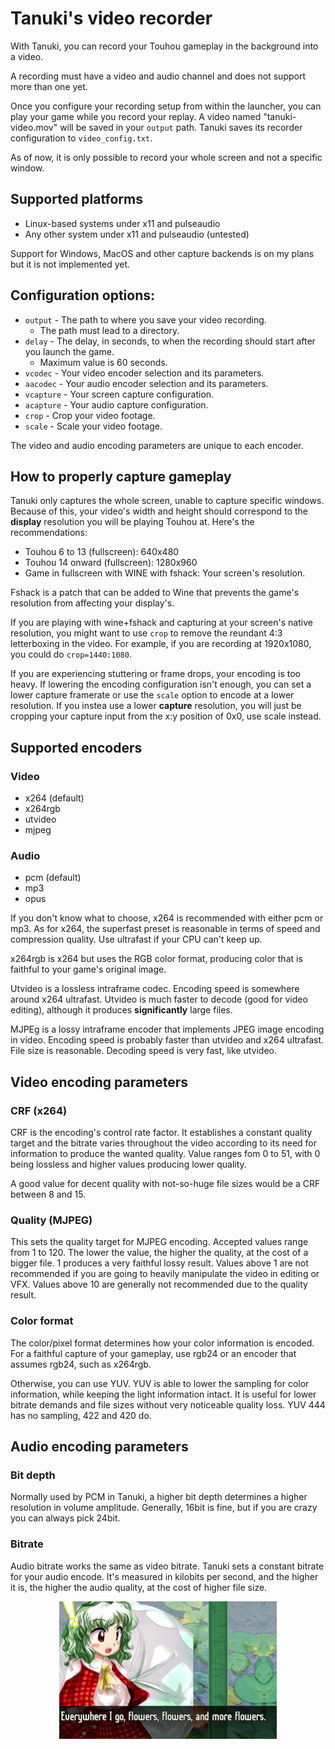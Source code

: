 # Tanuki's video recorder

With Tanuki, you can record your Touhou gameplay in the background into a video.

A recording must have a video and audio channel and does not support more than one yet.

Once you configure your recording setup from within the launcher, you can play your game while you record your replay. A video named "tanuki-video.mov" will be saved in your ```output``` path. Tanuki saves its recorder configuration to ```video_config.txt```.

As of now, it is only possible to record your whole screen and not a specific window.

## Supported platforms
* Linux-based systems under x11 and pulseaudio
* Any other system under x11 and pulseaudio (untested)

Support for Windows, MacOS and other capture backends is on my plans but it is not implemented yet.

## Configuration options:

* ```output``` - The path to where you save your video recording.
  * The path must lead to a directory.
* ```delay``` - The delay, in seconds, to when the recording should start after you launch the game.
  * Maximum value is 60 seconds.
* ```vcodec``` - Your video encoder selection and its parameters.
* ```aacodec``` - Your audio encoder selection and its parameters.
* ```vcapture``` - Your screen capture configuration.
* ```acapture``` - Your audio capture configuration.
* ```crop``` - Crop your video footage.
* ```scale``` - Scale your video footage.

The video and audio encoding parameters are unique to each encoder.

## How to properly capture gameplay

Tanuki only captures the whole screen, unable to capture specific windows. Because of this, your video's width and height should correspond to the **display** resolution you will be playing Touhou at. Here's the recommendations:

* Touhou 6 to 13 (fullscreen): 640x480
* Touhou 14 onward (fullscreen): 1280x960
* Game in fullscreen with WINE with fshack: Your screen's resolution.

Fshack is a patch that can be added to Wine that prevents the game's resolution from affecting your display's.

If you are playing with wine+fshack and capturing at your screen's native resolution, you might want to use ```crop``` to remove the reundant 4:3 letterboxing in the video. For example, if you are recording at 1920x1080, you could do ```crop=1440:1080```.

If you are experiencing stuttering or frame drops, your encoding is too heavy. If lowering the encoding configuration isn't enough, you can set a lower capture framerate or use the ```scale``` option to encode at a lower resolution. If you instea use a lower **capture** resolution, you will just be cropping your capture input from the x:y position of 0x0, use scale instead.
 
## Supported encoders

### Video
* x264 (default)
* x264rgb
* utvideo
* mjpeg

### Audio
* pcm (default)
* mp3
* opus

If you don't know what to choose, x264 is recommended with either pcm or mp3. As for x264, the superfast preset is reasonable in terms of speed and compression quality. Use ultrafast if your CPU can't keep up.

x264rgb is x264 but uses the RGB color format, producing color that is faithful to your game's original image.

Utvideo is a lossless intraframe codec. Encoding speed is somewhere around x264 ultrafast. Utvideo is much faster to decode (good for video editing), although it produces **significantly** large files.

MJPEg is a lossy intraframe encoder that implements JPEG image encoding in video. Encoding speed is probably faster than utvideo and x264 ultrafast. File size is reasonable. Decoding speed is very fast, like utvideo.

## Video encoding parameters

### CRF (x264)

CRF is the encoding's control rate factor. It establishes a constant quality target and the bitrate varies throughout the video according to its need for information to produce the wanted quality. Value ranges fom 0 to 51, with 0 being lossless and higher values producing lower quality.

A good value for decent quality with not-so-huge file sizes would be a CRF between 8 and 15.

### Quality (MJPEG)

This sets the quality target for MJPEG encoding. Accepted values range from 1 to 120. The lower the value, the higher the quality, at the cost of a bigger file. 1 produces a very faithful lossy result. Values above 1 are not recommended if you are going to heavily manipulate the video in editing or VFX. Values above 10 are generally not recommended due to the quality result.

### Color format

The color/pixel format determines how your color information is encoded. For a faithful capture of your gameplay, use rgb24 or an encoder that assumes rgb24, such as x264rgb.

Otherwise, you can use YUV. YUV is able to lower the sampling for color information, while keeping the light information intact. It is useful for lower bitrate demands and file sizes without very noticeable quality loss. YUV 444 has no sampling, 422 and 420 do.

## Audio encoding parameters

### Bit depth

Normally used by PCM in Tanuki, a higher bit depth determines a higher resolution in volume amplitude. Generally, 16bit is fine, but if you are crazy you can always pick 24bit.

### Bitrate

Audio bitrate works the same as video bitrate. Tanuki sets a constant bitrate for your audio encode. It's measured in kilobits per second, and the higher it is, the higher the audio quality, at the cost of higher file size.

<p align="center">
<img src="../images/yuuka.png" height="220"/>
</p>

